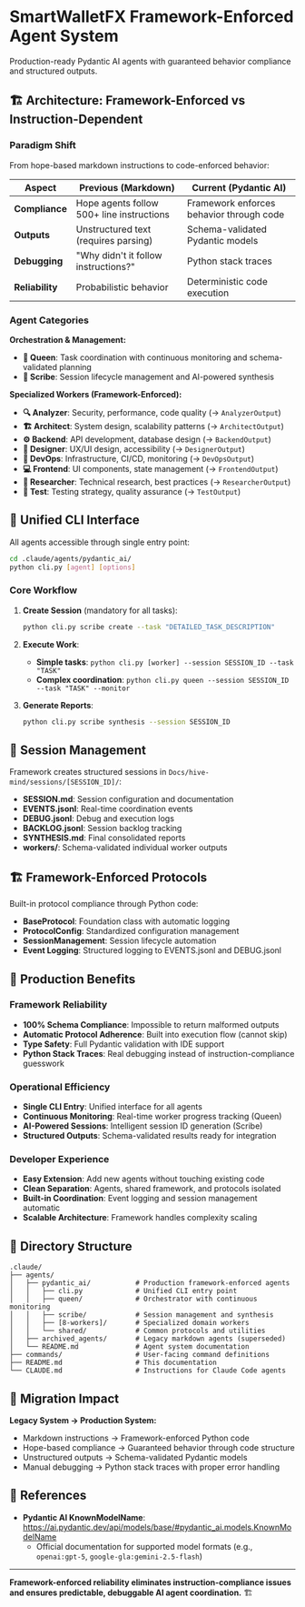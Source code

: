 # SmartWalletFX Framework-Enforced Agent System

Production-ready Pydantic AI agents with guaranteed behavior compliance and structured outputs.

## 🏗️ Architecture: Framework-Enforced vs Instruction-Dependent

### **Paradigm Shift**
From hope-based markdown instructions to code-enforced behavior:

| Aspect | Previous (Markdown) | Current (Pydantic AI) |
|--------|-------------------|---------------------|
| **Compliance** | Hope agents follow 500+ line instructions | Framework enforces behavior through code |
| **Outputs** | Unstructured text (requires parsing) | Schema-validated Pydantic models |
| **Debugging** | "Why didn't it follow instructions?" | Python stack traces |
| **Reliability** | Probabilistic behavior | Deterministic code execution |

### **Agent Categories**

**Orchestration & Management:**
- **👑 Queen**: Task coordination with continuous monitoring and schema-validated planning
- **📝 Scribe**: Session lifecycle management and AI-powered synthesis

**Specialized Workers (Framework-Enforced):**
- **🔍 Analyzer**: Security, performance, code quality (→ `AnalyzerOutput`)
- **🏗️ Architect**: System design, scalability patterns (→ `ArchitectOutput`)  
- **⚙️ Backend**: API development, database design (→ `BackendOutput`)
- **🎨 Designer**: UX/UI design, accessibility (→ `DesignerOutput`)
- **🚀 DevOps**: Infrastructure, CI/CD, monitoring (→ `DevOpsOutput`)
- **💻 Frontend**: UI components, state management (→ `FrontendOutput`)
- **🔬 Researcher**: Technical research, best practices (→ `ResearcherOutput`)
- **🧪 Test**: Testing strategy, quality assurance (→ `TestOutput`)

## 🚀 Unified CLI Interface

All agents accessible through single entry point:

```bash
cd .claude/agents/pydantic_ai/
python cli.py [agent] [options]
```

### **Core Workflow**

1. **Create Session** (mandatory for all tasks):
   ```bash
   python cli.py scribe create --task "DETAILED_TASK_DESCRIPTION"  
   ```

2. **Execute Work**:
   - **Simple tasks**: `python cli.py [worker] --session SESSION_ID --task "TASK"`
   - **Complex coordination**: `python cli.py queen --session SESSION_ID --task "TASK" --monitor`

3. **Generate Reports**:
   ```bash
   python cli.py scribe synthesis --session SESSION_ID
   ```

## 📁 Session Management

Framework creates structured sessions in `Docs/hive-mind/sessions/[SESSION_ID]/`:

- **SESSION.md**: Session configuration and documentation
- **EVENTS.jsonl**: Real-time coordination events  
- **DEBUG.jsonl**: Debug and execution logs
- **BACKLOG.jsonl**: Session backlog tracking
- **SYNTHESIS.md**: Final consolidated reports
- **workers/**: Schema-validated individual worker outputs

## 🏗️ Framework-Enforced Protocols

Built-in protocol compliance through Python code:

- **BaseProtocol**: Foundation class with automatic logging
- **ProtocolConfig**: Standardized configuration management
- **SessionManagement**: Session lifecycle automation
- **Event Logging**: Structured logging to EVENTS.jsonl and DEBUG.jsonl

## 🎯 Production Benefits

### **Framework Reliability**
- **100% Schema Compliance**: Impossible to return malformed outputs
- **Automatic Protocol Adherence**: Built into execution flow (cannot skip)
- **Type Safety**: Full Pydantic validation with IDE support
- **Python Stack Traces**: Real debugging instead of instruction-compliance guesswork

### **Operational Efficiency**
- **Single CLI Entry**: Unified interface for all agents
- **Continuous Monitoring**: Real-time worker progress tracking (Queen)
- **AI-Powered Sessions**: Intelligent session ID generation (Scribe)
- **Structured Outputs**: Schema-validated results ready for integration

### **Developer Experience**
- **Easy Extension**: Add new agents without touching existing code
- **Clean Separation**: Agents, shared framework, and protocols isolated
- **Built-in Coordination**: Event logging and session management automatic
- **Scalable Architecture**: Framework handles complexity scaling

## 📁 Directory Structure

```
.claude/
├── agents/
│   ├── pydantic_ai/           # Production framework-enforced agents
│   │   ├── cli.py             # Unified CLI entry point
│   │   ├── queen/             # Orchestrator with continuous monitoring
│   │   ├── scribe/            # Session management and synthesis
│   │   ├── [8-workers]/       # Specialized domain workers
│   │   └── shared/            # Common protocols and utilities
│   ├── archived_agents/       # Legacy markdown agents (superseded)
│   └── README.md              # Agent system documentation
├── commands/                  # User-facing command definitions  
├── README.md                  # This documentation
└── CLAUDE.md                  # Instructions for Claude Code agents
```

## 🚀 Migration Impact

**Legacy System → Production System:**
- Markdown instructions → Framework-enforced Python code
- Hope-based compliance → Guaranteed behavior through code structure  
- Unstructured outputs → Schema-validated Pydantic models
- Manual debugging → Python stack traces with proper error handling

## 🔗 References

- **Pydantic AI KnownModelName**: https://ai.pydantic.dev/api/models/base/#pydantic_ai.models.KnownModelName
  - Official documentation for supported model formats (e.g., `openai:gpt-5`, `google-gla:gemini-2.5-flash`)

---

**Framework-enforced reliability eliminates instruction-compliance issues and ensures predictable, debuggable AI agent coordination.** 🏗️

